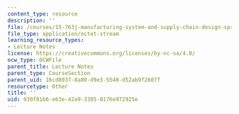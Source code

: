 ```yaml
---
content_type: resource
description: ''
file: /courses/15-763j-manufacturing-system-and-supply-chain-design-spring-2005/930f81b6e63e42a933850176e972925e_TNG_data.xls
file_type: application/octet-stream
learning_resource_types:
- Lecture Notes
license: https://creativecommons.org/licenses/by-nc-sa/4.0/
ocw_type: OCWFile
parent_title: Lecture Notes
parent_type: CourseSection
parent_uid: 16cd8037-8a80-d9e3-5548-d52ab9f2607f
resourcetype: Other
title: ''
uid: 930f81b6-e63e-42a9-3385-0176e972925e
---
```

